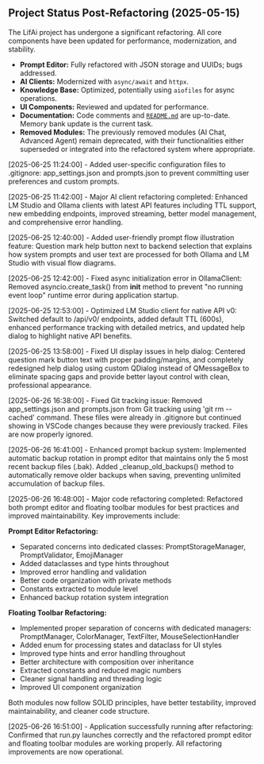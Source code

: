 ## Project Status Post-Refactoring (2025-05-15)

The LifAi project has undergone a significant refactoring. All core components have been updated for performance, modernization, and stability.

- **Prompt Editor:** Fully refactored with JSON storage and UUIDs; bugs addressed.
- **AI Clients:** Modernized with `async/await` and `httpx`.
- **Knowledge Base:** Optimized, potentially using `aiofiles` for async operations.
- **UI Components:** Reviewed and updated for performance.
- **Documentation:** Code comments and [`README.md`](README.md) are up-to-date. Memory bank update is the current task.
- **Removed Modules:** The previously removed modules (AI Chat, Advanced Agent) remain deprecated, with their functionalities either superseded or integrated into the refactored system where appropriate.

[2025-06-25 11:24:00] - Added user-specific configuration files to .gitignore: app_settings.json and prompts.json to prevent committing user preferences and custom prompts.

[2025-06-25 11:42:00] - Major AI client refactoring completed: Enhanced LM Studio and Ollama clients with latest API features including TTL support, new embedding endpoints, improved streaming, better model management, and comprehensive error handling.

[2025-06-25 12:40:00] - Added user-friendly prompt flow illustration feature: Question mark help button next to backend selection that explains how system prompts and user text are processed for both Ollama and LM Studio with visual flow diagrams.

[2025-06-25 12:42:00] - Fixed async initialization error in OllamaClient: Removed asyncio.create_task() from __init__ method to prevent "no running event loop" runtime error during application startup.

[2025-06-25 12:53:00] - Optimized LM Studio client for native API v0: Switched default to /api/v0/ endpoints, added default TTL (600s), enhanced performance tracking with detailed metrics, and updated help dialog to highlight native API benefits.

[2025-06-25 13:58:00] - Fixed UI display issues in help dialog: Centered question mark button text with proper padding/margins, and completely redesigned help dialog using custom QDialog instead of QMessageBox to eliminate spacing gaps and provide better layout control with clean, professional appearance.


[2025-06-26 16:38:00] - Fixed Git tracking issue: Removed app_settings.json and prompts.json from Git tracking using 'git rm --cached' command. These files were already in .gitignore but continued showing in VSCode changes because they were previously tracked. Files are now properly ignored.


[2025-06-26 16:41:00] - Enhanced prompt backup system: Implemented automatic backup rotation in prompt editor that maintains only the 5 most recent backup files (.bak). Added _cleanup_old_backups() method to automatically remove older backups when saving, preventing unlimited accumulation of backup files.


[2025-06-26 16:48:00] - Major code refactoring completed: Refactored both prompt editor and floating toolbar modules for best practices and improved maintainability. Key improvements include:

**Prompt Editor Refactoring:**
- Separated concerns into dedicated classes: PromptStorageManager, PromptValidator, EmojiManager
- Added dataclasses and type hints throughout
- Improved error handling and validation
- Better code organization with private methods
- Constants extracted to module level
- Enhanced backup rotation system integration

**Floating Toolbar Refactoring:**
- Implemented proper separation of concerns with dedicated managers: PromptManager, ColorManager, TextFilter, MouseSelectionHandler
- Added enum for processing states and dataclass for UI styles
- Improved type hints and error handling throughout
- Better architecture with composition over inheritance
- Extracted constants and reduced magic numbers
- Cleaner signal handling and threading logic
- Improved UI component organization

Both modules now follow SOLID principles, have better testability, improved maintainability, and cleaner code structure.


[2025-06-26 16:51:00] - Application successfully running after refactoring: Confirmed that run.py launches correctly and the refactored prompt editor and floating toolbar modules are working properly. All refactoring improvements are now operational.
